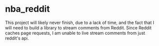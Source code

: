 nba_reddit
==========

This project will likely never finish, due to a lack of time, and the fact that I will need to build a library to stream comments from Reddit. Since Reddit caches page requests, I am unable to live stream comments from just reddit's api.
